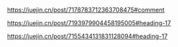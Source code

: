 





https://juejin.cn/post/7178783712363708475#comment

https://juejin.cn/post/7193979904458195005#heading-17

https://juejin.cn/post/7155434131831128094#heading-17

